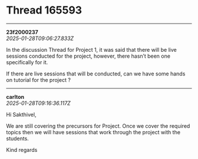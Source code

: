# Thread 165593


---
**23f2000237**  
*2025-01-28T09:06:27.833Z*


In the discussion Thread for Project 1, it was said that there will be live sessions conducted for the project, however, there hasn’t been one specifically for it.

If there are live sessions that will be conducted, can we have some hands on tutorial for the project ?




---
**carlton**  
*2025-01-28T09:16:36.117Z*


Hi Sakthivel,

We are still covering the precursors for Project. Once we cover the required topics then we will have sessions that work through the project with the students.

Kind regards


